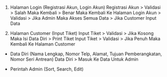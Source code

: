 1. Halaman Login (Registrasi Akun, Login Akun)
   Registrasi Akun > Validasi > Salah Maka Kembali > Benar Maka Kembali Ke Halaman
   Login Akun > Validasi > Jika Admin Maka Akses Semua Data > Jika Customer Input Data

2. Halaman Customer (Input Tiket)
   Input Tiket > Validasi > Jika Kosong Maka Isi Data Diri > Print Tiket
   Input Tiket > Validasi > Jika Penuh Maka Kembali Ke Halaman Customer

* Data Diri (Nama Lengkap, Nomor Telp, Alamat, Tujuan Pemberangkatan, Nomor Seri Antrean)
  Data Diri > Masuk Ke Data Untuk Admin
  
* Perintah Admin (Sort, Search, Edit)
